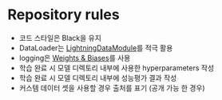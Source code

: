 # Repository rules
- 코드 스타일은 Black을 유지
- DataLoader는 [LightningDataModule](https://pytorch-lightning.readthedocs.io/en/stable/extensions/datamodules.html)를 적극 활용
- logging은 [Weights & Biases](https://wandb.ai/site)를 사용
- 학습 완료 시 모델 디렉토리 내부에 사용한 hyperparameters 작성
- 학습 완료 시 모델 디렉토리 내부에 성능평가 결과 작성 
- 커스템 데이터 셋을 사용할 경우 출처를 표기 (공개 가능 한 경우)